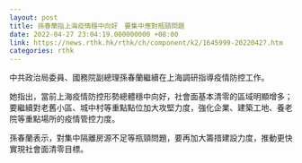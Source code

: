 ```yaml
---
layout: post
title: 孫春蘭指上海疫情穩中向好　要集中應對瓶頸問題
date: 2022-04-27 23:04:19.000000000 +08:00
link: https://news.rthk.hk/rthk/ch/component/k2/1645999-20220427.htm
categories: rthk
---
```


中共政治局委員、國務院副總理孫春蘭繼續在上海調研指導疫情防控工作。

她指出，當前上海疫情防控形勢總體穩中向好，社會面基本清零的區域明顯增多；要繼續對老舊小區、城中村等重點點位加大攻堅力度，強化企業、建築工地、養老院等重點場所的疫情管控力度。

孫春蘭表示，對集中隔離房源不足等瓶頸問題，要再加大籌措建設力度，推動更快實現社會面清零目標。
